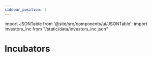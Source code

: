 ```yaml
---
sidebar_position: 2
---
```


import JSONTable from '@site/src/components/ui/JSONTable';
import investors_inc from "/static/data/investors_inc.json"

# Incubators

<JSONTable theadData={Object.keys(investors_inc[0])} tbodyData={investors_inc}/>